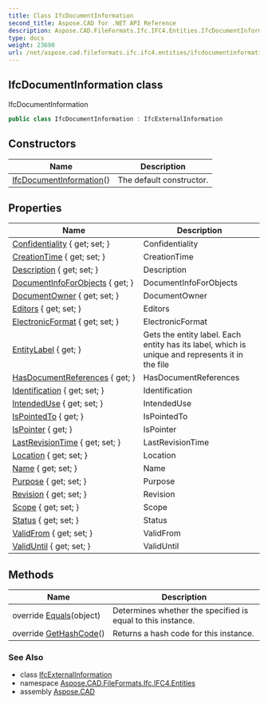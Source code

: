 ```yaml
---
title: Class IfcDocumentInformation
second_title: Aspose.CAD for .NET API Reference
description: Aspose.CAD.FileFormats.Ifc.IFC4.Entities.IfcDocumentInformation class. IfcDocumentInformation
type: docs
weight: 23690
url: /net/aspose.cad.fileformats.ifc.ifc4.entities/ifcdocumentinformation/
---
```

## IfcDocumentInformation class

IfcDocumentInformation

```csharp
public class IfcDocumentInformation : IfcExternalInformation
```

## Constructors

| Name | Description |
| --- | --- |
| [IfcDocumentInformation](ifcdocumentinformation/)() | The default constructor. |

## Properties

| Name | Description |
| --- | --- |
| [Confidentiality](../../aspose.cad.fileformats.ifc.ifc4.entities/ifcdocumentinformation/confidentiality/) { get; set; } | Confidentiality |
| [CreationTime](../../aspose.cad.fileformats.ifc.ifc4.entities/ifcdocumentinformation/creationtime/) { get; set; } | CreationTime |
| [Description](../../aspose.cad.fileformats.ifc.ifc4.entities/ifcdocumentinformation/description/) { get; set; } | Description |
| [DocumentInfoForObjects](../../aspose.cad.fileformats.ifc.ifc4.entities/ifcdocumentinformation/documentinfoforobjects/) { get; } | DocumentInfoForObjects |
| [DocumentOwner](../../aspose.cad.fileformats.ifc.ifc4.entities/ifcdocumentinformation/documentowner/) { get; set; } | DocumentOwner |
| [Editors](../../aspose.cad.fileformats.ifc.ifc4.entities/ifcdocumentinformation/editors/) { get; set; } | Editors |
| [ElectronicFormat](../../aspose.cad.fileformats.ifc.ifc4.entities/ifcdocumentinformation/electronicformat/) { get; set; } | ElectronicFormat |
| [EntityLabel](../../aspose.cad.fileformats.ifc/ifcentity/entitylabel/) { get; } | Gets the entity label. Each entity has its label, which is unique and represents it in the file |
| [HasDocumentReferences](../../aspose.cad.fileformats.ifc.ifc4.entities/ifcdocumentinformation/hasdocumentreferences/) { get; } | HasDocumentReferences |
| [Identification](../../aspose.cad.fileformats.ifc.ifc4.entities/ifcdocumentinformation/identification/) { get; set; } | Identification |
| [IntendedUse](../../aspose.cad.fileformats.ifc.ifc4.entities/ifcdocumentinformation/intendeduse/) { get; set; } | IntendedUse |
| [IsPointedTo](../../aspose.cad.fileformats.ifc.ifc4.entities/ifcdocumentinformation/ispointedto/) { get; } | IsPointedTo |
| [IsPointer](../../aspose.cad.fileformats.ifc.ifc4.entities/ifcdocumentinformation/ispointer/) { get; } | IsPointer |
| [LastRevisionTime](../../aspose.cad.fileformats.ifc.ifc4.entities/ifcdocumentinformation/lastrevisiontime/) { get; set; } | LastRevisionTime |
| [Location](../../aspose.cad.fileformats.ifc.ifc4.entities/ifcdocumentinformation/location/) { get; set; } | Location |
| [Name](../../aspose.cad.fileformats.ifc.ifc4.entities/ifcdocumentinformation/name/) { get; set; } | Name |
| [Purpose](../../aspose.cad.fileformats.ifc.ifc4.entities/ifcdocumentinformation/purpose/) { get; set; } | Purpose |
| [Revision](../../aspose.cad.fileformats.ifc.ifc4.entities/ifcdocumentinformation/revision/) { get; set; } | Revision |
| [Scope](../../aspose.cad.fileformats.ifc.ifc4.entities/ifcdocumentinformation/scope/) { get; set; } | Scope |
| [Status](../../aspose.cad.fileformats.ifc.ifc4.entities/ifcdocumentinformation/status/) { get; set; } | Status |
| [ValidFrom](../../aspose.cad.fileformats.ifc.ifc4.entities/ifcdocumentinformation/validfrom/) { get; set; } | ValidFrom |
| [ValidUntil](../../aspose.cad.fileformats.ifc.ifc4.entities/ifcdocumentinformation/validuntil/) { get; set; } | ValidUntil |

## Methods

| Name | Description |
| --- | --- |
| override [Equals](../../aspose.cad.fileformats.ifc/ifcentity/equals/)(object) | Determines whether the specified is equal to this instance. |
| override [GetHashCode](../../aspose.cad.fileformats.ifc/ifcentity/gethashcode/)() | Returns a hash code for this instance. |

### See Also

* class [IfcExternalInformation](../ifcexternalinformation/)
* namespace [Aspose.CAD.FileFormats.Ifc.IFC4.Entities](../../aspose.cad.fileformats.ifc.ifc4.entities/)
* assembly [Aspose.CAD](../../)


